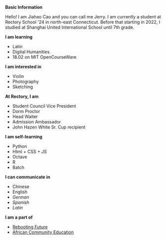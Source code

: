 **Basic Information**

Hello! I am Jiahao Cao and you can call me Jerry. I am currently a student at Rectory School '24 in north-east Connecticut. Before that starting in 2022, I studied at Shanghai United International School until 7th grade.

**I am learning**
- Latin
- Digital Humanities
- 18.02 on MIT OpenCourseWare

**I am interested in**
- Violin
- Photography
- Sketching

**At Rectory, I am**
- Student Council Vice President
- Dorm Proctor
- Head Waiter
- Admission Ambassador
- John Hazen White Sr. Cup recipient

**I am self-learning**
- Python
- Html + CSS + JS
- Octave
- R
- Batch

**I can communicate in**
- Chinese
- English
- *German*
- *Spanish*
- *Latin*

**I am a part of**
- [Rebooting Future](../rebooting-future/)
- [African Community Education](https://www.africancommunityeducation.org/)
